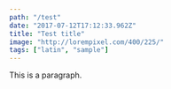 ```yaml
---
path: "/test"
date: "2017-07-12T17:12:33.962Z"
title: "Test title"
image: "http://lorempixel.com/400/225/"
tags: ["latin", "sample"]
---
```


This is a paragraph.

